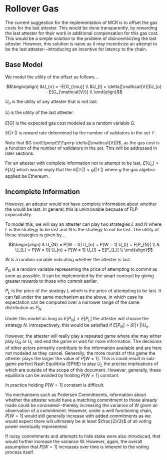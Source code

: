# Rollover Gas
The current suggestion for the implementation of MCR is to offset the gas costs for the last attester. This would be done transparently, by rewarding the last attester for their work in additional compensation for this gas cost. This would be a simple solution to the problem of disincentivizing the last attester. However, this solution is naive as it may incentivize an attempt to be the last attester--introducing an incentive for latency to the chain.

## Base Model
We model the utility of the offset as follows...

```math
\begin{align}
&U_{n} = -E[G_{\mu}] \\
&U_{l} = \delta(|\mathcal{V}|)U_{o} - E[G_{\mathcal{V}}] \\
\end{align}
```
$U_{n}$ is the utility of any attester that is not last.

$U_{l}$ is the utility of the last attester.

$E[G]$ is the expected gas cost modeled as a random variable $G$.

$\delta(|\mathcal{V}|)$ is reward rate determined by the number of validators in the set $\mathcal{V}$.

Note that $G \not\!\perp\!\!\!\perp \delta(|\mathcal{V}|)$, as the gas cost is a function of the number of validators in the set. This will be addressed in later sections.

For an attester with complete information not to attempt to be last, $E[U_{n}] > E[U_{l}]$ which would imply that the $\delta(|\mathcal{V}|) < g(|\mathcal{V}|)$ where $g$ the gas algebra applied be Ethereum. 

## Incomplete Information
However, an attester would not have complete information about whether the would be last. In general, this is unknowable because of FLP impossibility.

To model this, we will say an attester can play two strategies $L$ and $N$ where $L$ is the strategy to be last and $N$ is the strategy to not be last. The utility of these strategies is given by...

```math
\begin{align}
& U_{N} = P[W = 0] U_{n} + P[W = 1] U_{l} + E[P_{N}] \\
& U_{L} = P[W = 0] U_{n} + P[W = 1] U_{l} + E[P_{L}] \\
\end{align}
```
$W$ is a random variable indicating whether the attester is last.

$P_{N}$ is a random variable representing the price of attempting to commit as soon as possible. It can be implemented by the smart contract by giving greater rewards to those who commit earlier.

$P_{L}$ is the price of the strategy $L$ which is the price of attempting to be last. It can fall under the same mechanism as the above, in which case its expectation can be computed over a narrower range of the same distribution as $P_{N}$.

Under this model as long as $E[P_{N}] > E[P_{L}]$ the attester will choose the strategy $N$. Introspectively, this would be satisfied if $E[P_{N}] > \delta(|\mathcal{V}|)U_{o}$. 

However, the attester will really play a repeated game where she may either play $U_{N}$ or $U_{L}$ and end the game or wait for more information. The decisions of other actors primarily contribute to the information available and are here not modeled as they cancel. Generally, the more rounds of this game the attester plays the larger the value of $P[W = 1]$. This is could result in sub-game perfect Nash Equilibria (SPNE) to play $U_{L}$ the precise implications of which are outside of the scope of this document. However, generally, these equilibria can be avoided by holding $P[W = 1]$ constant. 

In practice holding $P[W = 1]$ constant is difficult. 

Via mechanisms such as Pedersen Commitments, information about whether the attester would have a matching commitment to those already made could be concealed--thereby increasing the variance of W given an observation of a commitment. However, under a well functioning chain, $P[W = 1]$ would still generally increase with added commitments as we would expect there will ultimately be at least $\frac{2}{3}$ of all voting power eventually represented.

If noisy commitments and attempts to hide stake were also introduced, that would further increase the variance W. However, again, the overall assumption that $P[W = 1]$ increases over time is inherent to the voting process itself.
